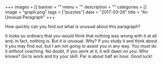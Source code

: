+++
images = []
banner = ""
menu = ""
description = ""
categories = []
image = "graph.png"
tags = ["puzzles"]
date = "2017-03-26"
title = "An Unusual Paragraph"
+++

How quickly can you find out what is unusual about this
paragraph?<!--more-->

It looks so ordinary that you would think that
nothing was wrong with it at all and, in fact, nothing is.
But it is unusual. Why? If you study it and think about
it you may find out, but I am not going to assist you in
any way. You must do it without coaching. No doubt, if
you work at it, it will dawn on you. Who knows? Go to
work and try your skill. Par is about half an hour. Good luck!
